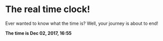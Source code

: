 # The real time clock!

Ever wanted to know what the time is? Well, your journey is about to end!

**The time is Dec 02, 2017, 16:55**